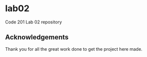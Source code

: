 # lab02
Code 201 Lab 02 repository

## Acknowledgements

Thank you for all the great work done to get the project here made.